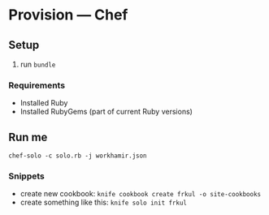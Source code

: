 # Provision &mdash; Chef

## Setup

1. run `bundle`

### Requirements

- Installed Ruby
- Installed RubyGems (part of current Ruby versions)

## Run me

    chef-solo -c solo.rb -j workhamir.json

### Snippets

- create new cookbook: `knife cookbook create frkul -o site-cookbooks`
- create something like this: `knife solo init frkul`
